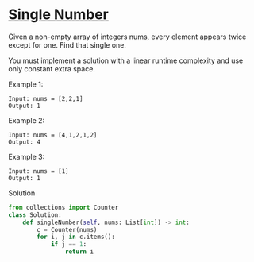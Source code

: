 # [Single Number](https://leetcode.com/problems/single-number/)

Given a non-empty array of integers nums, every element appears twice except for one. Find that single one.

You must implement a solution with a linear runtime complexity and use only constant extra space.

Example 1:
```
Input: nums = [2,2,1]
Output: 1
```
Example 2:
```
Input: nums = [4,1,2,1,2]
Output: 4
```
Example 3:
```
Input: nums = [1]
Output: 1
```
Solution
```python
from collections import Counter
class Solution:
    def singleNumber(self, nums: List[int]) -> int:
        c = Counter(nums)
        for i, j in c.items():
            if j == 1:
                return i
```